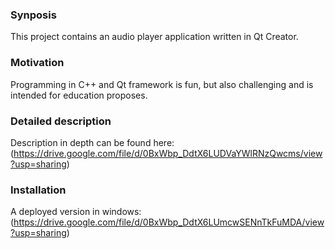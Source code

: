 ### Synposis
This project contains an audio player application written in Qt Creator.


### Motivation
Programming in C++ and Qt framework is fun, but also challenging and is intended for education proposes.


### Detailed description
Description in depth can be found here: <br>
(https://drive.google.com/file/d/0BxWbp_DdtX6LUDVaYWlRNzQwcms/view?usp=sharing)


### Installation 
A deployed version in windows: <br>
(https://drive.google.com/file/d/0BxWbp_DdtX6LUmcwSENnTkFuMDA/view?usp=sharing)


